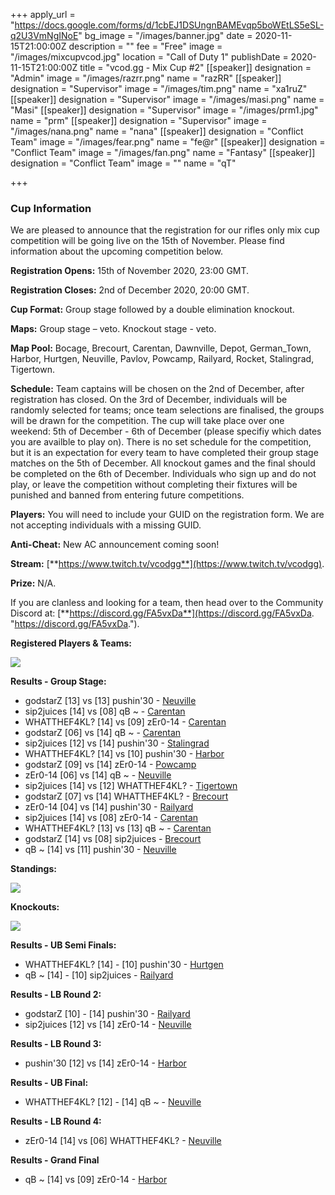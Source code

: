 +++
apply_url = "https://docs.google.com/forms/d/1cbEJ1DSUngnBAMEvqp5boWEtLS5eSL-q2U3VmNgINoE"
bg_image = "/images/banner.jpg"
date = 2020-11-15T21:00:00Z
description = ""
fee = "Free"
image = "/images/mixcupvcod.jpg"
location = "Call of Duty 1"
publishDate = 2020-11-15T21:00:00Z
title = "vcod.gg - Mix Cup #2"
[[speaker]]
designation = "Admin"
image = "/images/razrr.png"
name = "razRR"
[[speaker]]
designation = "Supervisor"
image = "/images/tim.png"
name = "xa1ruZ"
[[speaker]]
designation = "Supervisor"
image = "/images/masi.png"
name = "Masi"
[[speaker]]
designation = "Supervisor"
image = "/images/prm1.jpg"
name = "prm"
[[speaker]]
designation = "Supervisor"
image = "/images/nana.png"
name = "nana"
[[speaker]]
designation = "Conflict Team"
image = "/images/fear.png"
name = "fe@r"
[[speaker]]
designation = "Conflict Team"
image = "/images/fan.png"
name = "Fantasy"
[[speaker]]
designation = "Conflict Team"
image = ""
name = "qT"

+++
### **Cup Information**

We are pleased to announce that the registration for our rifles only mix cup competition will be going live on the 15th of November. Please find information about the upcoming competition below.

**Registration Opens:** 15th of November 2020, 23:00 GMT.

**Registration Closes:** 2nd of December 2020, 20:00 GMT.

**Cup Format:** Group stage followed by a double elimination knockout.

**Maps:** Group stage – veto. Knockout stage - veto.

**Map Pool:** Bocage, Brecourt, Carentan, Dawnville, Depot, German_Town, Harbor, Hurtgen, Neuville, Pavlov, Powcamp, Railyard, Rocket, Stalingrad, Tigertown.

**Schedule:** Team captains will be chosen on the 2nd of December, after registration has closed. On the 3rd of December, individuals will be randomly selected for teams; once team selections are finalised, the groups will be drawn for the competition. The cup will take place over one weekend: 5th of December - 6th of December (please specifiy which dates you are availble to play on). There is no set schedule for the competition, but it is an expectation for every team to have completed their group stage matches on the 5th of December. All knockout games and the final should be completed on the 6th of December. Individuals who sign up and do not play, or leave the competition without completing their fixtures will be punished and banned from entering future competitions.

**Players:** You will need to include your GUID on the registration form. We are not accepting individuals with a missing GUID.

**Anti-Cheat:** New AC announcement coming soon!

**Stream:** [**https://www.twitch.tv/vcodgg**](https://www.twitch.tv/vcodgg).

**Prize:** N/A.

If you are clanless and looking for a team, then head over to the Community Discord at: [**https://discord.gg/FA5vxDa**](https://discord.gg/FA5vxDa. "https://discord.gg/FA5vxDa.").

**Registered Players & Teams:**

![](/images/111finallineups.PNG)

**Results - Group Stage:**

* godstarZ \[13\] vs \[13\] pushin'30 - [Neuville](https://i.imgur.com/kcaZsBT.jpg)
* sip2juices \[14\] vs \[08\] qB \~ - [Carentan](https://i.imgur.com/BdYrsFl.jpg)
* WHATTHEF4KL? \[14\] vs \[09\] zEr0-14 - [Carentan](https://i.imgur.com/To7m21O.jpg)
* godstarZ \[06\] vs \[14\] qB \~ - [Carentan](https://i.imgur.com/hEWHTjP.jpg)
* sip2juices \[12\] vs \[14\] pushin'30 - [Stalingrad](https://i.imgur.com/EfKcl3c.jpg)
* WHATTHEF4KL? \[14\] vs \[10\] pushin'30 - [Harbor](https://i.imgur.com/kU2dxDW.jpg)
* godstarZ \[09\] vs \[14\] zEr0-14 - [Powcamp](https://i.imgur.com/ABLVyvF.jpg)
* zEr0-14 \[06\] vs \[14\] qB \~ - [Neuville](https://i.imgur.com/R2MPvW9.jpg)
* sip2juices \[14\] vs \[12\] WHATTHEF4KL? - [Tigertown](https://i.imgur.com/qwjhkcf.jpg)
* godstarZ \[07\] vs \[14\] WHATTHEF4KL? - [Brecourt](https://i.imgur.com/Q7TwBVG.jpg)
* zEr0-14 \[04\] vs \[14\] pushin'30 - [Railyard](https://i.imgur.com/6MsAbQ7.png)
* sip2juices \[14\] vs \[08\] zEr0-14 - [Carentan](https://i.imgur.com/uEhsUCC.jpg)
* WHATTHEF4KL? \[13\] vs \[13\] qB \~ - [Carentan](https://i.imgur.com/y1ipqHC.jpg)
* godstarZ \[14\] vs \[08\] sip2juices - [Brecourt](https://i.imgur.com/iihigvg.jpg)
* qB \~ \[14\] vs \[11\] pushin'30 - [Neuville](https://i.imgur.com/1qy5zFa.jpg)

**Standings:**

![](/images/kofunalsslsl.PNG)

**Knockouts:**

![](/images/dgerg.PNG)

**Results - UB Semi Finals:**

* WHATTHEF4KL? \[14\] - \[10\] pushin'30 - [Hurtgen](https://i.imgur.com/7jh0XsW.jpg)
* qB \~ \[14\] - \[10\] sip2juices - [Railyard](https://i.imgur.com/7zjzHHU.jpg)

**Results - LB Round 2:**

* godstarZ \[10\] - \[14\] pushin'30 - [Railyard](https://i.imgur.com/MuL9TY8.jpg)
* sip2juices \[12\] vs \[14\] zEr0-14 - [Neuville](https://i.imgur.com/GDxfcrH.jpg)

**Results - LB Round 3:**

* pushin'30 \[12\] vs \[14\] zEr0-14 - [Harbor](https://i.imgur.com/gY4cDpp.jpg)

**Results - UB Final:**

* WHATTHEF4KL? \[12\] - \[14\] qB \~ - [Neuville](https://i.imgur.com/oQJF5Rf.jpg)

**Results - LB Round 4:**

* zEr0-14 \[14\] vs \[06\] WHATTHEF4KL? - [Neuville](https://i.imgur.com/8RmbJph.jpg)

**Results - Grand Final**

* qB \~ \[14\] vs \[09\] zEr0-14 - [Harbor](https://i.imgur.com/HcbQuiI.jpg)